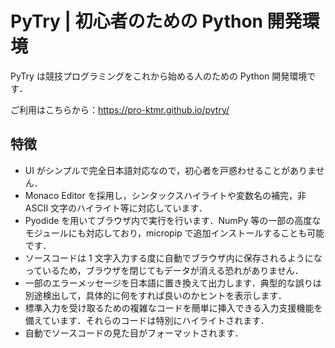 # PyTry | 初心者のための Python 開発環境

PyTry は競技プログラミングをこれから始める人のための Python 開発環境です．

ご利用はこちらから：https://pro-ktmr.github.io/pytry/

## 特徴

- UI がシンプルで完全日本語対応なので，初心者を戸惑わせることがありません．
- Monaco Editor を採用し，シンタックスハイライトや変数名の補完，非 ASCII 文字のハイライト等に対応しています．
- Pyodide を用いてブラウザ内で実行を行います．NumPy 等の一部の高度なモジュールにも対応しており，micropip で追加インストールすることも可能です．
- ソースコードは 1 文字入力する度に自動でブラウザ内に保存されるようになっているため，ブラウザを閉じてもデータが消える恐れがありません．
- 一部のエラーメッセージを日本語に置き換えて出力します．典型的な誤りは別途検出して，具体的に何をすれば良いのかヒントを表示します．
- 標準入力を受け取るための複雑なコードを簡単に挿入できる入力支援機能を備えています．それらのコードは特別にハイライトされます．
- 自動でソースコードの見た目がフォーマットされます．
